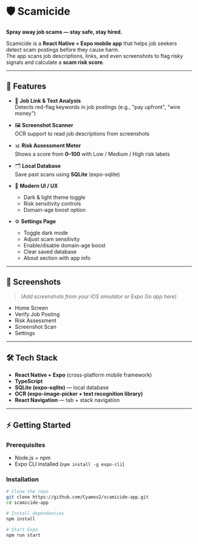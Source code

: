 # 🛡️ Scamicide
**Spray away job scams — stay safe, stay hired.**

Scamicide is a **React Native + Expo mobile app** that helps job seekers detect scam postings before they cause harm.  
The app scans job descriptions, links, and even screenshots to flag risky signals and calculate a **scam risk score**.

---

## 🚀 Features
- 🔎 **Job Link & Text Analysis**  
  Detects red-flag keywords in job postings (e.g., "pay upfront", "wire money")  

- 🖼️ **Screenshot Scanner**  
  OCR support to read job descriptions from screenshots  

- 📊 **Risk Assessment Meter**  
  Shows a score from **0–100** with Low / Medium / High risk labels  

- 🗂️ **Local Database**  
  Save past scans using **SQLite** (expo-sqlite)  

- 🎨 **Modern UI / UX**  
  - Dark & light theme toggle  
  - Risk sensitivity controls  
  - Domain-age boost option  

- ⚙️ **Settings Page**  
  - Toggle dark mode  
  - Adjust scam sensitivity  
  - Enable/disable domain-age boost  
  - Clear saved database  
  - About section with app info  

---

## 📱 Screenshots
> *(Add screenshots from your iOS simulator or Expo Go app here)*

- Home Screen  
- Verify Job Posting  
- Risk Assessment  
- Screenshot Scan  
- Settings  

---

## 🛠️ Tech Stack
- **React Native + Expo** (cross-platform mobile framework)  
- **TypeScript**  
- **SQLite (expo-sqlite)** — local database  
- **OCR (expo-image-picker + text recognition library)**  
- **React Navigation** — tab + stack navigation  

---

## ⚡ Getting Started

### Prerequisites
- Node.js + npm  
- Expo CLI installed (`npm install -g expo-cli`)  

### Installation
```bash
# Clone the repo
git clone https://github.com/Cyamos2/scamicide-app.git
cd scamicide-app

# Install dependencies
npm install

# Start Expo
npm run start
